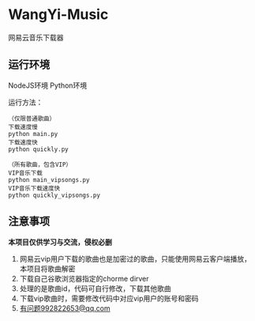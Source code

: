 # WangYi-Music
网易云音乐下载器

## 运行环境
NodeJS环境
Python环境

运行方法：

```
（仅限普通歌曲）
下载速度慢
python main.py
下载速度快
python quickly.py

（所有歌曲，包含VIP）
VIP音乐下载
python main_vipsongs.py
VIP音乐下载速度快
python quickly_vipsongs.py
```

## 注意事项
**本项目仅供学习与交流，侵权必删**
1. 网易云vip用户下载的歌曲也是加密过的歌曲，只能使用网易云客户端播放，本项目将歌曲解密
2. 下载自己谷歌浏览器指定的chorme dirver
3. 处理的是歌曲id，代码可自行修改，下载其他歌曲
4. 下载vip歌曲时，需要修改代码中对应vip用户的账号和密码
5. 有问题992822653@qq.com
